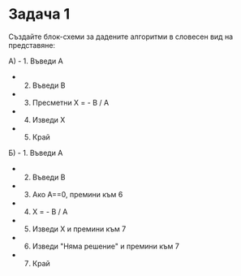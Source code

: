 # Задача 1

Създайте блок-схеми за дадените алгоритми в словесен вид на представяне:

А) - 1. Въведи А
   - 2. Въведи B
   - 3. Пресметни X = - B / A
   - 4. Изведи X
   - 5. Край

Б) -  1. Въведи А
   - 2. Въведи B
   - 3. Ако A==0, премини към 6
   - 4. X = - B / A
   - 5. Изведи X и премини към 7
   - 6. Изведи "Няма решение" и премини към 7
   - 7. Край
